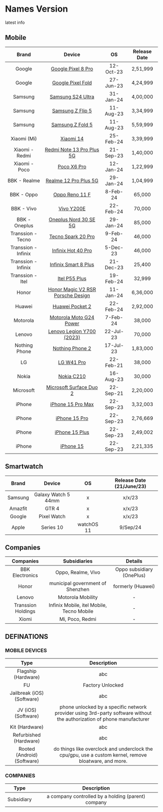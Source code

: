 # Names Version
latest info

## Mobile
| Brand| Device| OS| Release Date
|:-:|:-:|:-:|:-:|
Google	|[	Google Pixel 8 Pro	](	https://store.google.com/us/product/pixel_8_pro?hl=en-US	)|	12-Oct-23	|	2,51,999	|	https://store.google.com/us/product/pixel_8_pro?hl=en-US
Google	|[	Google Pixel Fold	](	https://store.google.com/us/product/pixel_fold?hl=en-US	)|	27-Jun-23	|	4,24,999	|	https://store.google.com/us/product/pixel_fold?hl=en-US
Samsung	|[	Samsung S24 Ultra	](	https://www.samsung.com/pk/smartphones/galaxy-s24-ultra/	)|	31-Jan-24	|	4,00,000	|	https://www.samsung.com/pk/smartphones/galaxy-s24-ultra/
Samsung	|[	Samsung Z Flip 5	](	https://www.samsung.com/pk/smartphones/galaxy-z-flip5/	)|	11-Aug-23	|	3,34,999	|	https://www.samsung.com/pk/smartphones/galaxy-z-flip5/
Samsung	|[	Samsung Z Fold 5	](	https://www.samsung.com/pk/smartphones/galaxy-z-fold5/	)|	11-Aug-23	|	5,59,999	|	https://www.samsung.com/pk/smartphones/galaxy-z-fold5/
Xiaomi (Mi)	|[	Xiaomi 14	](	https://mistore.pk/products/xiaomi-14	)|	25-Feb-24	|	3,39,999	|	https://mistore.pk/products/xiaomi-14
Xiaomi - Redmi	|[	Redmi Note 13 Pro Plus 5G	](	https://xiaomisale.com/products/redmi-note-13-pro-plus?variant=47555908469030	)|	21-Sep-23	|	1,40,000	|	https://xiaomisale.com/products/redmi-note-13-pro-plus?variant=47555908469030
Xiaomi - Poco	|[	Poco X6 Pro	](	https://poco.pk/products/poco-x6-pro	)|	12-Jan-24	|	1,22,999	|	https://poco.pk/products/poco-x6-pro
BBK - Realme	|[	Realme 12 Pro Plus 5G	](	https://www.realme.com/in/realme-12-pro-plus	)|	29-Jan-24	|	1,04,999	|	https://www.realme.com/in/realme-12-pro-plus
BBK - Oppo	|[	Oppo Reno 11 F	](	https://www.oppo.com/en/smartphones/series-reno/reno11-f/specs/	)|	8-Feb-24	|	65,000	|	https://www.oppo.com/en/smartphones/series-reno/reno11-f/specs/
BBK - Vivo	|[	Vivo Y200E	](	https://www.vivo.com/in/products/y200e	)|	22-Feb-24	|	70,000	|	https://www.vivo.com/in/products/y200e
BBK - Oneplus	|[	Oneplus Nord 30 SE 5G	](	https://www.oneplus.com/pk/n30-se	)|	29-Jan-24	|	85,000	|	https://www.oneplus.com/pk/n30-se
Transsion - Tecno	|[	Tecno Spark 20 Pro	](	https://www.tecno-mobile.com/phones/product-detail/product/spark-20-pro-+/	)|	9-Feb-24	|	46,000	|	https://www.tecno-mobile.com/phones/product-detail/product/spark-20-pro-+/
Transsion - Infinix	|[	Infinix Hot 40 Pro	](	https://pk.infinixmobility.com/hot-40-pro	)|	5-Dec-23	|	46,000	|	https://pk.infinixmobility.com/hot-40-pro
Transsion - Infinix	|[	Infinix Smart 8 Plus	](	https://pk.infinixmobility.com/SMART-8-PLUS	)|	21-Dec-23	|	25,400	|	https://pk.infinixmobility.com/SMART-8-PLUS
Transsion - Itel	|[	Itel P55 Plus	](	https://www.itel-life.com/products/phone/p-series/p55-plus	)|	19-Feb-24	|	32,999	|	https://www.itel-life.com/products/phone/p-series/p55-plus
Honor	|[	Honor Magic V2 RSR Porsche Design	](	https://www.hihonor.com/pk/phones/honor-magic-v2-rsr-porsche-design/	)|	11-Jan-24	|	6,36,000	|	https://www.hihonor.com/pk/phones/honor-magic-v2-rsr-porsche-design/
Huawei	|[	Huawei Pocket 2	](	https://consumer.huawei.com/cn/phones/pocket-2/	)|	22-Feb-24	|	2,92,000	|	https://consumer.huawei.com/cn/phones/pocket-2/
Motorola	|[	Motorola Moto G24 Power	](	https://www.motorola.in/smartphones-moto-g24-power/p?skuId=389	)|	7-Feb-24	|	38,000	|	https://www.motorola.in/smartphones-moto-g24-power/p?skuId=389
Lenovo	|[	Lenovo Legion Y700 (2023)	](	https://www.gsmarena.com/lenovo_legion_y700_(2023)-12476.php	)|	22-Jul-23	|	70,000	|	https://www.gsmarena.com/lenovo_legion_y700_(2023)-12476.php
Nothing Phone	|[	Nothing Phone 2	](	https://intl.nothing.tech/pages/phone-2	)|	17-Jul-23	|	1,83,000	|	https://intl.nothing.tech/pages/phone-2
LG	|[	LG W41 Pro	](	https://www.gsmarena.com/lg_w41_pro-10742.php	)|	22-Feb-21	|	38,000	|	https://www.gsmarena.com/lg_w41_pro-10742.php
Nokia	|[	Nokia C210	](	https://www.gsmarena.com/nokia_c210-12472.php	)|	16-Aug-23	|	30,000	|	https://www.gsmarena.com/nokia_c210-12472.php
Microsoft	|[	Microsoft Surface Duo 2	](	https://www.microsoft.com/en-us/d/surface-duo-2/9408kgxp4xjl?activetab=pivot:phonecallstab	)|	22-Sep-21	|	2,20,000	|	https://www.microsoft.com/en-us/d/surface-duo-2/9408kgxp4xjl?activetab=pivot:phonecallstab
iPhone	|[	iPhone 15 Pro Max	](	https://www.apple.com/iphone-15-pro/specs/	)|	22-Sep-23	|	3,32,003	|	https://www.apple.com/iphone-15-pro/specs/
iPhone	|[	iPhone 15 Pro	](	https://www.apple.com/iphone-15-pro/specs/	)|	22-Sep-23	|	2,76,669	|	https://www.apple.com/iphone-15-pro/specs/
iPhone	|[	iPhone 15 Plus	](	https://www.apple.com/iphone-15/specs/	)|	22-Sep-23	|	2,49,002	|	https://www.apple.com/iphone-15/specs/
iPhone	|[	iPhone 15	](	https://www.apple.com/iphone-15/specs/	)|	22-Sep-23	|	2,21,335	|	https://www.apple.com/iphone-15/specs/

## Smartwatch
| Brand| Device| OS| Release Date (21/June/23)|
| :---: | :---: | :---: |:---: |
|Samsung| Galaxy Watch 5 44mm|x|x/x/23|
|Amazfit| GTR 4|x|x/x/23|
|Google| Pixel Watch|x|x/x/23|
|Apple| Series 10|watchOS 11|9/Sep/24|

## Companies
| Companies| Subsidiaries|Details|
| :---: | :---: |:---: |
|BBK Electronics| Oppo, Realme, Vivo| Oppo subsidiary (OnePlus)|
|Honor|municipal government of Shenzhen|formerly (Huawei)|
|Lenovo|Motorola Mobility|-|
|Transsion Holdings|Infinix Mobile, itel Mobile, Tecno Mobile|-|
|Xiomi|Mi, Poco, Redmi|-|

## DEFINATIONS

### MOBILE DEVICES
|Type| Description|
| :---: | :---: |
|Flagship (Hardware)|abc|
|FU|Factory Unlocked|
|Jailbreak (iOS)(Software)|abc|
|JV (iOS)(Software)|phone unlocked by a specific network provider using 3rd-party software without the authorization of phone manufacturer|
|Kit (Hardware)|abc|
|Refurbished (Hardware)|abc|
|Rooted (Android)(Software)|do things like overclock and underclock the cpu/gpu, use a custom kernel, remove bloatware, and more.|

### COMPANIES
| Type| Description|
| :---: | :---: |
|Subsidiary|a company controlled by a holding (parent) company|
